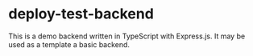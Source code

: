 # deploy-test-backend

This is a demo backend written in TypeScript with Express.js. It may be used as
a template a basic backend.
